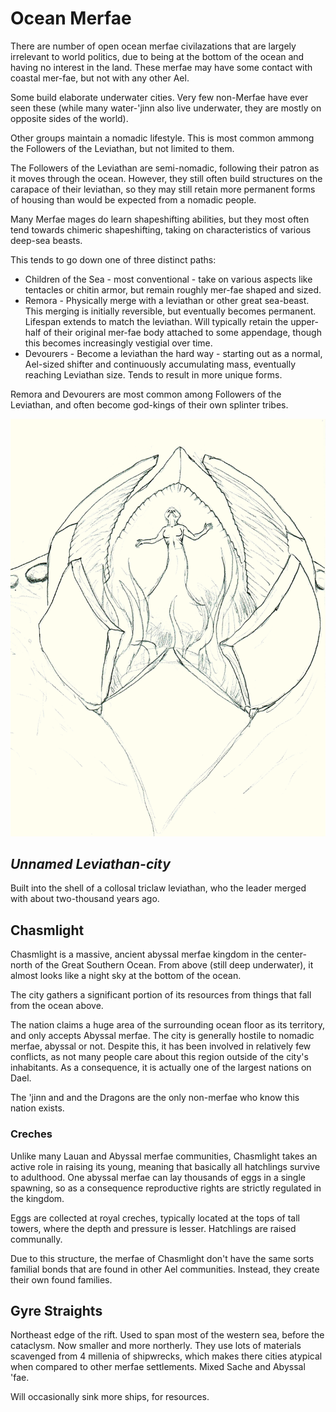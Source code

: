 # Ocean Merfae

There are number of open ocean merfae civilazations that are largely irrelevant to world politics, due to being at the bottom of the ocean and having no interest in the land.
These merfae may have some contact with coastal mer-fae, but not with any other Ael.

Some build elaborate underwater cities. Very few non-Merfae have ever seen these (while many water-'jinn also live underwater, they are mostly on opposite sides of the world).

Other groups maintain a nomadic lifestyle. This is most common ammong the Followers of the Leviathan, but not limited to them.

The Followers of the Leviathan are semi-nomadic, following their patron as it moves through the ocean. However, they still often build structures on the carapace of their leviathan, 
so they may still retain more permanent forms of housing than would be expected from a nomadic people.

Many Merfae mages do learn shapeshifting abilities, but they most often tend towards chimeric shapeshifting, taking on characteristics of various deep-sea beasts.

This tends to go down one of three distinct paths:
 - Children of the Sea - most conventional - take on various aspects like tentacles or chitin armor, but remain roughly mer-fae shaped and sized.
 - Remora - Physically merge with a leviathan or other great sea-beast. This merging is initially reversible, but eventually becomes permanent. Lifespan extends to match the leviathan. 
   Will typically retain the upper-half of their original mer-fae body attached to some appendage, though this becomes increasingly vestigial over time.
 - Devourers - Become a leviathan the hard way - starting out as a normal, Ael-sized shifter and continuously accumulating mass, eventually reaching Leviathan size. Tends to result in more unique forms.

Remora and Devourers are most common among Followers of the Leviathan, and often become god-kings of their own splinter tribes.

<img src="../../images/mertongue_leviathan.png" alt="Underside view of a leviathan head, with a merfae merged with its tongue" class="img-full">

## *Unnamed Leviathan-city*

Built into the shell of a collosal triclaw leviathan, who the leader merged with about two-thousand years ago.

## Chasmlight

Chasmlight is a massive, ancient abyssal merfae kingdom in the center-north of the Great Southern Ocean.
From above (still deep underwater), it almost looks like a night sky at the bottom of the ocean.

The city gathers a significant portion of its resources from things that fall from the ocean above.

The nation claims a huge area of the surrounding ocean floor as its territory, and only accepts Abyssal merfae. The city is generally hostile to nomadic merfae, abyssal or not.
Despite this, it has been involved in relatively few conflicts, as not many people care about this region outside of the city's inhabitants. As a consequence, it is actually one of the largest nations on Dael.

The 'jinn and and the Dragons are the only non-merfae who know this nation exists.

### Creches

Unlike many Lauan and Abyssal merfae communities, Chasmlight takes an active role in raising its young, meaning that basically all hatchlings survive to adulthood.
One abyssal merfae can lay thousands of eggs in a single spawning, so as a consequence reproductive rights are strictly regulated in the kingdom.

Eggs are collected at royal creches, typically located at the tops of tall towers, where the depth and pressure is lesser. Hatchlings are raised communally.

Due to this structure, the merfae of Chasmlight don't have the same sorts familial bonds that are found in other Ael communities. Instead, they create their own found families.

## Gyre Straights

Northeast edge of the rift.
Used to span most of the western sea, before the cataclysm. Now smaller and more northerly.
They use lots of materials scavenged from 4 millenia of shipwrecks, which makes there cities atypical when compared to other merfae settlements.
Mixed Sache and Abyssal 'fae.

Will occasionally sink more ships, for resources.
